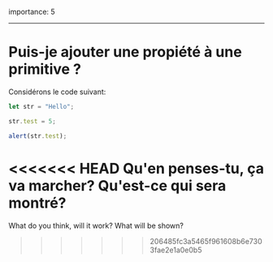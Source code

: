 importance: 5

---

# Puis-je ajouter une propiété à une primitive ?


Considérons le code suivant:

```js
let str = "Hello";

str.test = 5;

alert(str.test);
```

<<<<<<< HEAD
Qu'en penses-tu, ça va marcher? Qu'est-ce qui sera montré?
=======
What do you think, will it work? What will be shown?
>>>>>>> 206485fc3a5465f961608b6e7303fae2e1a0e0b5

